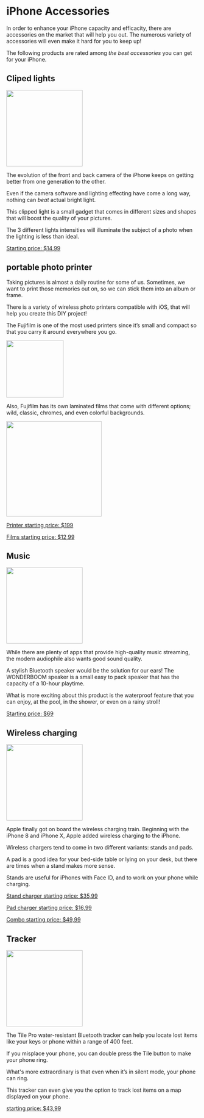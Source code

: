 
# iPhone Accessories

In order to enhance your iPhone capacity and efficacity, there are accessories on the market that will help you out. The numerous variety of accessories will even make it hard for you to keep up!

The following products are rated among *the best accessories* you can get for your iPhone.

## Cliped lights

<img src="https://encrypted-tbn0.gstatic.com/images?q=tbn%3AANd9GcQGjc2xjy3bOs1LMYEpWfLmFljGS40UkHOovg&usqp=CAU" width="200">

The evolution of the front and back camera of the iPhone keeps on getting better from one generation to the other. 

Even if the camera software and lighting effecting have come a long way, nothing can *beat* actual bright light. 

This clipped light is a small gadget that comes in different sizes and shapes that will boost the quality of your pictures.

The 3 different lights intensities will illuminate the subject of a photo when the lighting is less than ideal.

[Starting price: $14,99](https://www.amazon.ca/dp/B07VHNK9KM/ref=cm_sw_em_r_mt_dp_zfSqFbVK8Q4E0)

## portable photo printer

Taking pictures is almost a daily routine for some of us. Sometimes, we want to print those memories out on, so we can stick them into an album or frame.

There is a variety of wireless photo printers compatible with iOS, that will help you create this DIY project!

The Fujifilm is one of the most used printers since it’s small and compact so that you carry it around everywhere you go.

<img src="https://i5.walmartimages.ca/images/Enlarge/351/930/6000200351930.jpg" width="150">

Also, Fujifilm has its own laminated films that come with different options; wild, classic, chromes, and even colorful backgrounds. 

<img src="https://www.kamera-express.be/media/c36f365f-2eba-4a99-bf1d-4a4afe78d36c/Geen%20naam.jpg.aspx" width="250">

[Printer starting price: $199](https://www.amazon.ca/-/fr/dp/B01GTKG5Z8/ref=twister_B01K3EPNKE?_encoding=UTF8&psc=1)

[Films starting price: $12,99](https://www.amazon.ca/Fujifilm-Instax-Twin-Pack-Exposures/dp/B00EB4ADQW/ref=pd_bxgy_img_2/136-2284023-8459600?_encoding=UTF8&pd_rd_i=B00EB4ADQW&pd_rd_r=6c169bfd-3c89-470d-ae84-ffc12109f591&pd_rd_w=CStdx&pd_rd_wg=8bVVR&pf_rd_p=651c6196-5161-4602-81e9-26b0f9bf89e1&pf_rd_r=6GNMNXM90FFDZWWR7BAV&psc=1&refRID=6GNMNXM90FFDZWWR7BAV)

## Music

<img src="https://images-na.ssl-images-amazon.com/images/I/61JUtJNaYCL._AC_SX466_.jpg" width="200">

While there are plenty of apps that provide high-quality music streaming, the modern audiophile also wants good sound quality.

A stylish Bluetooth speaker would be the solution for our ears! The WONDERBOOM speaker is a small easy to pack speaker that has the capacity of a 10-hour playtime. 

What is more exciting about this product is the waterproof feature that you can enjoy, at the pool, in the shower, or even on a rainy stroll!

[Starting price: $69](https://www.amazon.com/Ultimate-Ears-WONDERBOOM-Waterproof-Bluetooth/dp/B06XH3PWSF)

## Wireless charging

<img src="https://imgaz.staticbg.com/thumb/large/oaupload/banggood/images/AF/9D/425a098d-7b39-4de4-8fe3-cfdfe7d578af.jpg" width="200">

Apple finally got on board the wireless charging train. Beginning with the iPhone 8 and iPhone X, Apple added wireless charging to the iPhone.

Wireless chargers tend to come in two different variants: stands and pads.

A pad is a good idea for your bed-side table or lying on your desk, but there are times when a stand makes more sense. 

Stands are useful for iPhones with Face ID, and to work on your phone while charging.

[Stand charger starting price: $35,99](https://www.amazon.ca/dp/B0753Z4PGC/ref=cm_sw_em_r_mt_dp_3dTqFb9WXRMJJ)

[Pad charger starting price: $16,99](https://www.amazon.ca/dp/B00C40OG22/ref=cm_sw_em_r_mt_dp_DdTqFbCWFG36N)

[Combo starting price: $49,99](https://www.amazon.ca/dp/B085LBL7VJ/ref=cm_sw_em_r_mt_dp_27SqFbKH4KP0C)

## Tracker

<img src="https://images-ctfassets.thetileapp.com/zu5ihvi7m05g/5FpCBGJeABh26dGbZHt0wp/6b989c48b9be0b6972b80f24371258d7/Pro_Blk.jpg" width="200">

The Tile Pro water-resistant Bluetooth tracker can help you locate lost items like your keys or phone within a range of 400 feet.

If you misplace your phone, you can double press the Tile button to make your phone ring.

What's more extraordinary is that even when it’s in silent mode, your phone can ring.

This tracker can even give you the option to track lost items on a map displayed on your phone.

[starting price: $43,99](https://www.amazon.ca/dp/B07W9B83YV/ref=cm_sw_em_r_mt_dp_EgTqFbVH8NNDS)
